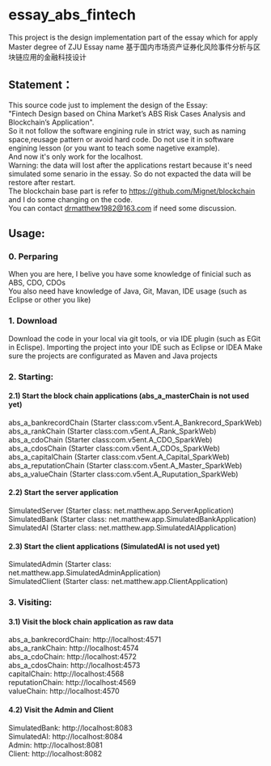 # essay_abs_fintech

This project is the design implementation part of the essay which for apply Master degree of ZJU 
Essay name 基于国内市场资产证券化风险事件分析与区块链应用的金融科技设计

## Statement：

This source code just to implement the design of the Essay:   
"Fintech Design based on China Market’s ABS Risk Cases Analysis and Blockchain’s Application".     
So it not follow the software engining rule in strict way, such as naming space,reusage pattern or avoid hard code. Do not use it in software engining lesson (or you want to teach some nagetive example).   
And now it's only work for the localhost.   
Warning: the data will lost after the applications restart because it's need simulated some senario in the essay. So do not expacted the data will be restore after restart.   
The blockchain base part is refer to https://github.com/Mignet/blockchain and I do some changing on the code.  
You can contact drmatthew1982@163.com if need some discussion.   

## Usage:

### 0. Perparing
When you are here, I belive you have some knowledge of finicial such as ABS, CDO, CDOs  
You also need have knowledge of Java, Git, Mavan, IDE usage (such as Eclipse or other you like)  

### 1. Download
Download the code in your local via git tools, or via IDE plugin (such as EGit in Eclispe). 
Importing the project into your IDE such as Eclipse or IDEA
Make sure the projects are configurated as Maven and Java projects

### 2. Starting:
#### 2.1) Start the block chain applications (abs_a_masterChain is not used yet)
abs_a_bankrecordChain (Starter class:com.v5ent.A_Bankrecord_SparkWeb)   
abs_a_rankChain (Starter class:com.v5ent.A_Rank_SparkWeb)   
abs_a_cdoChain (Starter class:com.v5ent.A_CDO_SparkWeb)   
abs_a_cdosChain (Starter class:com.v5ent.A_CDOs_SparkWeb)   
abs_a_capitalChain (Starter class:com.v5ent.A_Capital_SparkWeb)  
abs_a_reputationChain (Starter class:com.v5ent.A_Master_SparkWeb)  
abs_a_valueChain (Starter class:com.v5ent.A_Ruputation_SparkWeb)  

#### 2.2) Start the server application
SimulatedServer (Starter class: net.matthew.app.ServerApplication)    
SimulatedBank (Starter class: net.matthew.app.SimulatedBankApplication)    
SimulatedAI (Starter class: net.matthew.app.SimulatedAIApplication)  

#### 2.3) Start the client applications (SimulatedAI is not used yet)
SimulatedAdmin (Starter class: net.matthew.app.SimulatedAdminApplication)    
SimulatedClient (Starter class: net.matthew.app.ClientApplication)  

### 3. Visiting:
#### 3.1) Visit the block chain application as raw data
abs_a_bankrecordChain: http://localhost:4571  
abs_a_rankChain: http://localhost:4574  
abs_a_cdoChain: http://localhost:4572  
abs_a_cdosChain: http://localhost:4573   
capitalChain: http://localhost:4568    
reputationChain: http://localhost:4569    
valueChain: http://localhost:4570  

#### 4.2) Visit the Admin and Client
SimulatedBank: http://localhost:8083    
SimulatedAI: http://localhost:8084   
Admin: http://localhost:8081    
Client: http://localhost:8082    
